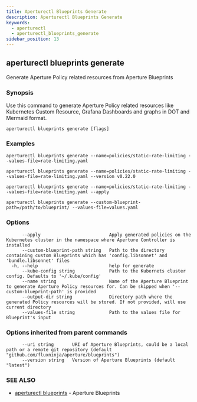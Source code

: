 ```yaml
---
title: Aperturectl Blueprints Generate
description: Aperturectl Blueprints Generate
keywords:
  - aperturectl
  - aperturectl_blueprints_generate
sidebar_position: 13
---
```


## aperturectl blueprints generate

Generate Aperture Policy related resources from Aperture Blueprints

### Synopsis

Use this command to generate Aperture Policy related resources like Kubernetes Custom Resource, Grafana Dashboards and graphs in DOT and Mermaid format.

```
aperturectl blueprints generate [flags]
```

### Examples

```
aperturectl blueprints generate --name=policies/static-rate-limiting --values-file=rate-limiting.yaml

aperturectl blueprints generate --name=policies/static-rate-limiting --values-file=rate-limiting.yaml --version v0.22.0

aperturectl blueprints generate --name=policies/static-rate-limiting --values-file=rate-limiting.yaml --apply

aperturectl blueprints generate --custom-blueprint-path=/path/to/blueprint/ --values-file=values.yaml
```

### Options

```
      --apply                          Apply generated policies on the Kubernetes cluster in the namespace where Aperture Controller is installed
      --custom-blueprint-path string   Path to the directory containing custom Blueprints which has 'config.libsonnet' and 'bundle.libsonnet' files
  -h, --help                           help for generate
      --kube-config string             Path to the Kubernets cluster config. Defaults to '~/.kube/config'
      --name string                    Name of the Aperture Blueprint to generate Aperture Policy resources for. Can be skipped when '--custom-blueprint-path' is provided
      --output-dir string              Directory path where the generated Policy resources will be stored. If not provided, will use current directory
      --values-file string             Path to the values file for Blueprint's input
```

### Options inherited from parent commands

```
      --uri string       URI of Aperture Blueprints, could be a local path or a remote git repository (default "github.com/fluxninja/aperture/blueprints")
      --version string   Version of Aperture Blueprints (default "latest")
```

### SEE ALSO

- [aperturectl blueprints](aperturectl_blueprints.md) - Aperture Blueprints
